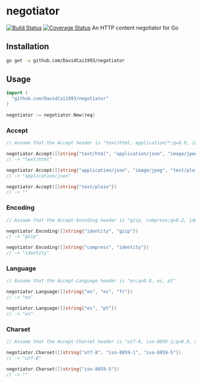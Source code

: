 # negotiator
[![Build Status](https://travis-ci.org/DavidCai1993/negotiator.svg?branch=master)](https://travis-ci.org/DavidCai1993/negotiator)
[![Coverage Status](https://coveralls.io/repos/github/DavidCai1993/negotiator/badge.svg)](https://coveralls.io/github/DavidCai1993/negotiator)
An HTTP content negotiator for Go

## Installation

```sh
go get -u github.com/DavidCai1993/negotiator
```

## Usage

```go
import (
  "github.com/DavidCai1993/negotiator"
)

negotiator := negotiator.New(req)
```

### Accept

```go
// Assume that the Accept header is "text/html, application/*;q=0.9, image/jpeg;q=0.8"

negotiator.Accept([]string{"text/html", "application/json", "image/jpeg"})
// -> "text/html"

negotiator.Accept([]string{"application/json", "image/jpeg", "text/plain"})
// -> "application/json"

negotiator.Accept([]string{"text/plain"})
// -> ""
```

### Encoding

```go
// Assume that the Accept-Encoding header is "gzip, compress;q=0.2, identity;q=0.5"

negotiator.Encoding([]string{"identity", "gzip"})
// -> "gzip"

negotiator.Encoding([]string{"compress", "identity"})
// -> "identity"
```

### Language

```go
// Assume that the Accept-Language header is "en;q=0.8, es, pt"

negotiator.Language([]string{"en", "es", "fr"})
// -> "es"

negotiator.Language([]string{"es", "pt"})
// -> "es"
```

### Charset

```go
// Assume that the Accept-Charset header is "utf-8, iso-8859-1;q=0.8, utf-7;q=0.2"

negotiator.Charset([]string{"utf-8", "iso-8859-1", "iso-8859-5"})
// -> "utf-8"

negotiator.Charset([]string{"iso-8859-5"})
// -> ""
```

